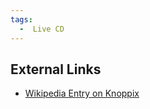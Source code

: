 ```yaml
---
tags:
  -  Live CD
---
```

## External Links

- [Wikipedia Entry on Knoppix](http://en.wikipedia.org/wiki/Knoppix)

